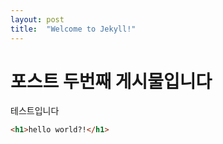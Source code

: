```yaml
---
layout: post
title:  "Welcome to Jekyll!"
---
```


# 포스트 두번째 게시물입니다

테스트입니다

```html
<h1>hello world?!</h1>
```





